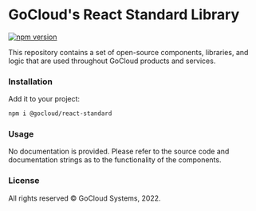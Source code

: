 # GoCloud's React Standard Library
[![npm version](https://badge.fury.io/js/@gocloud%2Freact-standard.svg)](https://badge.fury.io/js/@gocloud%2Freact-standard)

This repository contains a set of open-source components, libraries, and logic that are used throughout GoCloud products and services.


### Installation
Add it to your project:
```bash
npm i @gocloud/react-standard
```

### Usage
No documentation is provided. Please refer to the source code and documentation strings as to the functionality of the components.

### License
All rights reserved &copy; GoCloud Systems, 2022.